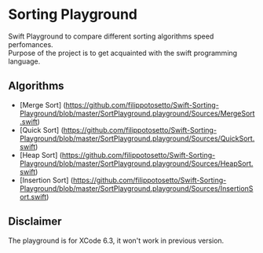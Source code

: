 # Sorting Playground

Swift Playground to compare different sorting algorithms speed perfomances.  
Purpose of the project is to get acquainted with the swift programming language.

## Algorithms
* [Merge Sort] (https://github.com/filippotosetto/Swift-Sorting-Playground/blob/master/SortPlayground.playground/Sources/MergeSort.swift)
* [Quick Sort] (https://github.com/filippotosetto/Swift-Sorting-Playground/blob/master/SortPlayground.playground/Sources/QuickSort.swift)
* [Heap Sort] (https://github.com/filippotosetto/Swift-Sorting-Playground/blob/master/SortPlayground.playground/Sources/HeapSort.swift)
* [Insertion Sort] (https://github.com/filippotosetto/Swift-Sorting-Playground/blob/master/SortPlayground.playground/Sources/InsertionSort.swift)

## Disclaimer
The playground is for XCode 6.3, it won't work in previous version.
